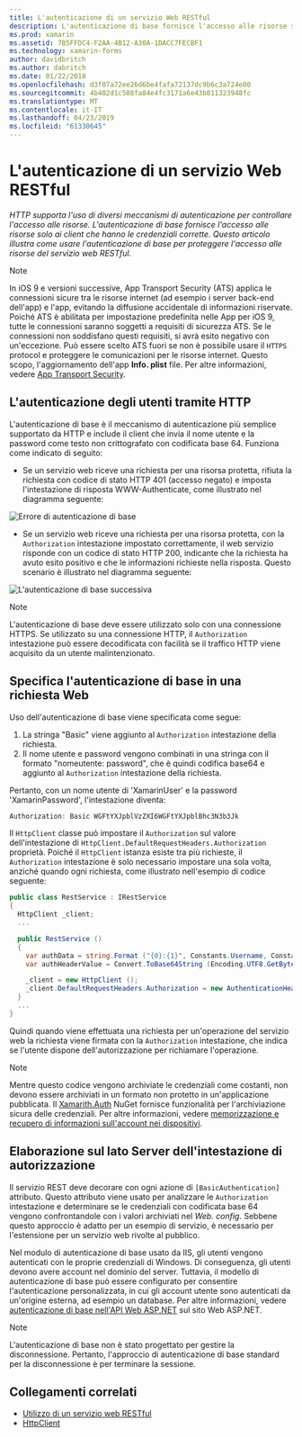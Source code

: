 ```yaml
---
title: L'autenticazione di un servizio Web RESTful
description: L'autenticazione di base fornisce l'accesso alle risorse solo ai client che hanno le credenziali corrette. Questo articolo illustra come usare l'autenticazione di base per proteggere l'accesso alle risorse del servizio web RESTful.
ms.prod: xamarin
ms.assetid: 7B5FFDC4-F2AA-4B12-A30A-1DACC7FECBF1
ms.technology: xamarin-forms
author: davidbritch
ms.author: dabritch
ms.date: 01/22/2018
ms.openlocfilehash: d3f07a72ee26d6be4fafa72137dc9b6c3a724e00
ms.sourcegitcommit: 4b402d1c508fa84e4fc3171a6e43b811323948fc
ms.translationtype: MT
ms.contentlocale: it-IT
ms.lasthandoff: 04/23/2019
ms.locfileid: "61330645"
---
```

# <a name="authenticating-a-restful-web-service"></a>L'autenticazione di un servizio Web RESTful

_HTTP supporta l'uso di diversi meccanismi di autenticazione per controllare l'accesso alle risorse. L'autenticazione di base fornisce l'accesso alle risorse solo ai client che hanno le credenziali corrette. Questo articolo illustra come usare l'autenticazione di base per proteggere l'accesso alle risorse del servizio web RESTful._

> [!NOTE]
> In iOS 9 e versioni successive, App Transport Security (ATS) applica le connessioni sicure tra le risorse internet (ad esempio i server back-end dell'app) e l'app, evitando la diffusione accidentale di informazioni riservate. Poiché ATS è abilitata per impostazione predefinita nelle App per iOS 9, tutte le connessioni saranno soggetti a requisiti di sicurezza ATS. Se le connessioni non soddisfano questi requisiti, si avrà esito negativo con un'eccezione.
> Può essere scelto ATS fuori se non è possibile usare il `HTTPS` protocol e proteggere le comunicazioni per le risorse internet. Questo scopo, l'aggiornamento dell'app **Info. plist** file. Per altre informazioni, vedere [App Transport Security](~/ios/app-fundamentals/ats.md).

## <a name="authenticating-users-over-http"></a>L'autenticazione degli utenti tramite HTTP

L'autenticazione di base è il meccanismo di autenticazione più semplice supportato da HTTP e include il client che invia il nome utente e la password come testo non crittografato con codificata base 64. Funziona come indicato di seguito:

- Se un servizio web riceve una richiesta per una risorsa protetta, rifiuta la richiesta con codice di stato HTTP 401 (accesso negato) e imposta l'intestazione di risposta WWW-Authenticate, come illustrato nel diagramma seguente:

![](rest-images/basic-authentication-fail.png "Errore di autenticazione di base")

- Se un servizio web riceve una richiesta per una risorsa protetta, con la `Authorization` intestazione impostato correttamente, il web servizio risponde con un codice di stato HTTP 200, indicante che la richiesta ha avuto esito positivo e che le informazioni richieste nella risposta. Questo scenario è illustrato nel diagramma seguente:

![](rest-images/basic-authentication-success.png "L'autenticazione di base successiva")

> [!NOTE]
> L'autenticazione di base deve essere utilizzato solo con una connessione HTTPS. Se utilizzato su una connessione HTTP, il <code>Authorization</code> intestazione può essere decodificata con facilità se il traffico HTTP viene acquisito da un utente malintenzionato.

## <a name="specifying-basic-authentication-in-a-web-request"></a>Specifica l'autenticazione di base in una richiesta Web

Uso dell'autenticazione di base viene specificata come segue:

1. La stringa "Basic" viene aggiunto al `Authorization` intestazione della richiesta.
1. Il nome utente e password vengono combinati in una stringa con il formato "nomeutente: password", che è quindi codifica base64 e aggiunto al `Authorization` intestazione della richiesta.

Pertanto, con un nome utente di 'XamarinUser' e la password 'XamarinPassword', l'intestazione diventa:

```csharp
Authorization: Basic WGFtYXJpblVzZXI6WGFtYXJpblBhc3N3b3Jk
```

Il `HttpClient` classe può impostare il `Authorization` sul valore dell'intestazione di `HttpClient.DefaultRequestHeaders.Authorization` proprietà. Poiché il `HttpClient` istanza esiste tra più richieste, il `Authorization` intestazione è solo necessario impostare una sola volta, anziché quando ogni richiesta, come illustrato nell'esempio di codice seguente:

```csharp
public class RestService : IRestService
{
  HttpClient _client;
  ...

  public RestService ()
  {
    var authData = string.Format ("{0}:{1}", Constants.Username, Constants.Password);
    var authHeaderValue = Convert.ToBase64String (Encoding.UTF8.GetBytes (authData));

    _client = new HttpClient ();
    _client.DefaultRequestHeaders.Authorization = new AuthenticationHeaderValue ("Basic", authHeaderValue);
  }
  ...
}
```

Quindi quando viene effettuata una richiesta per un'operazione del servizio web la richiesta viene firmata con la `Authorization` intestazione, che indica se l'utente dispone dell'autorizzazione per richiamare l'operazione.

> [!NOTE]
> Mentre questo codice vengono archiviate le credenziali come costanti, non devono essere archiviati in un formato non protetto in un'applicazione pubblicata. Il [Xamarith.Auth](https://www.nuget.org/packages/Xamarin.Auth/) NuGet fornisce funzionalità per l'archiviazione sicura delle credenziali. Per altre informazioni, vedere [memorizzazione e recupero di informazioni sull'account nei dispositivi](~/xamarin-forms/data-cloud/authentication/oauth.md).

## <a name="processing-the-authorization-header-server-side"></a>Elaborazione sul lato Server dell'intestazione di autorizzazione

Il servizio REST deve decorare con ogni azione di `[BasicAuthentication]` attributo. Questo attributo viene usato per analizzare le `Authorization` intestazione e determinare se le credenziali con codificata base 64 vengono confrontandole con i valori archiviati nel *Web. config*. Sebbene questo approccio è adatto per un esempio di servizio, è necessario per l'estensione per un servizio web rivolte al pubblico.

Nel modulo di autenticazione di base usato da IIS, gli utenti vengono autenticati con le proprie credenziali di Windows. Di conseguenza, gli utenti devono avere account nel dominio del server. Tuttavia, il modello di autenticazione di base può essere configurato per consentire l'autenticazione personalizzata, in cui gli account utente sono autenticati da un'origine esterna, ad esempio un database. Per altre informazioni, vedere [autenticazione di base nell'API Web ASP.NET](http://www.asp.net/web-api/overview/security/basic-authentication) sul sito Web ASP.NET.

> [!NOTE]
> L'autenticazione di base non è stato progettato per gestire la disconnessione. Pertanto, l'approccio di autenticazione di base standard per la disconnessione è per terminare la sessione.

## <a name="related-links"></a>Collegamenti correlati

- [Utilizzo di un servizio web RESTful](~/xamarin-forms/data-cloud/consuming/rest.md)
- [HttpClient](https://msdn.microsoft.com/library/system.net.http.httpclient(v=vs.110).aspx)
